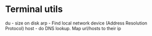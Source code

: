 # Terminal utils

du - size on disk
arp - Find local network device (Address Resolution Protocol)
host - do DNS lookup. Map url/hosts to their ip
